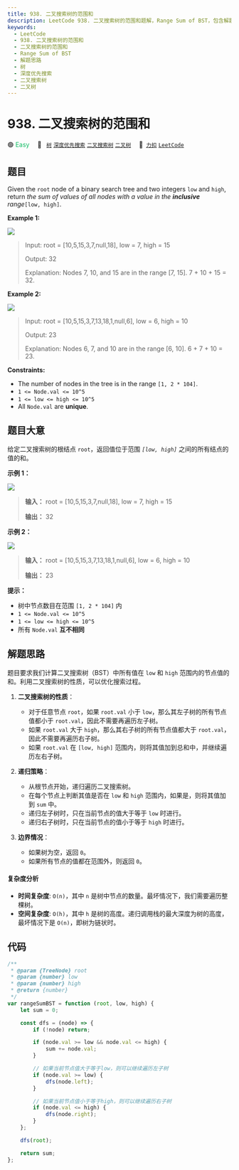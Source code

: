 ```yaml
---
title: 938. 二叉搜索树的范围和
description: LeetCode 938. 二叉搜索树的范围和题解，Range Sum of BST，包含解题思路、复杂度分析以及完整的 JavaScript 代码实现。
keywords:
  - LeetCode
  - 938. 二叉搜索树的范围和
  - 二叉搜索树的范围和
  - Range Sum of BST
  - 解题思路
  - 树
  - 深度优先搜索
  - 二叉搜索树
  - 二叉树
---
```


# 938. 二叉搜索树的范围和

🟢 <font color=#15bd66>Easy</font>&emsp; 🔖&ensp; [`树`](/tag/tree.md) [`深度优先搜索`](/tag/depth-first-search.md) [`二叉搜索树`](/tag/binary-search-tree.md) [`二叉树`](/tag/binary-tree.md)&emsp; 🔗&ensp;[`力扣`](https://leetcode.cn/problems/range-sum-of-bst) [`LeetCode`](https://leetcode.com/problems/range-sum-of-bst)

## 题目

Given the `root` node of a binary search tree and two integers `low` and
`high`, return _the sum of values of all nodes with a value in
the **inclusive** range_`[low, high]`.

**Example 1:**

![](https://assets.leetcode.com/uploads/2020/11/05/bst1.jpg)

> Input: root = [10,5,15,3,7,null,18], low = 7, high = 15
>
> Output: 32
>
> Explanation: Nodes 7, 10, and 15 are in the range [7, 15]. 7 + 10 + 15 = 32.

**Example 2:**

![](https://assets.leetcode.com/uploads/2020/11/05/bst2.jpg)

> Input: root = [10,5,15,3,7,13,18,1,null,6], low = 6, high = 10
>
> Output: 23
>
> Explanation: Nodes 6, 7, and 10 are in the range [6, 10]. 6 + 7 + 10 = 23.

**Constraints:**

- The number of nodes in the tree is in the range `[1, 2 * 104]`.
- `1 <= Node.val <= 10^5`
- `1 <= low <= high <= 10^5`
- All `Node.val` are **unique**.

## 题目大意

给定二叉搜索树的根结点 `root`，返回值位于范围 _`[low, high]`_ 之间的所有结点的值的和。

**示例 1：**

![](https://assets.leetcode.com/uploads/2020/11/05/bst1.jpg)

> **输入：** root = [10,5,15,3,7,null,18], low = 7, high = 15
>
> **输出：** 32

**示例 2：**

![](https://assets.leetcode.com/uploads/2020/11/05/bst2.jpg)

> **输入：** root = [10,5,15,3,7,13,18,1,null,6], low = 6, high = 10
>
> **输出：** 23

**提示：**

- 树中节点数目在范围 `[1, 2 * 104]` 内
- `1 <= Node.val <= 10^5`
- `1 <= low <= high <= 10^5`
- 所有 `Node.val` **互不相同**

## 解题思路

题目要求我们计算二叉搜索树（BST）中所有值在 `low` 和 `high` 范围内的节点值的和。利用二叉搜索树的性质，可以优化搜索过程。

1. **二叉搜索树的性质**：

   - 对于任意节点 `root`，如果 `root.val` 小于 `low`，那么其左子树的所有节点值都小于 `root.val`，因此不需要再遍历左子树。
   - 如果 `root.val` 大于 `high`，那么其右子树的所有节点值都大于 `root.val`，因此不需要再遍历右子树。
   - 如果 `root.val` 在 `[low, high]` 范围内，则将其值加到总和中，并继续遍历左右子树。

2. **递归策略**：

   - 从根节点开始，递归遍历二叉搜索树。
   - 在每个节点上判断其值是否在 `low` 和 `high` 范围内，如果是，则将其值加到 `sum` 中。
   - 递归左子树时，只在当前节点的值大于等于 `low` 时进行。
   - 递归右子树时，只在当前节点的值小于等于 `high` 时进行。

3. **边界情况**：
   - 如果树为空，返回 `0`。
   - 如果所有节点的值都在范围外，则返回 `0`。

#### 复杂度分析

- **时间复杂度**: `O(n)`，其中 `n` 是树中节点的数量。最坏情况下，我们需要遍历整棵树。
- **空间复杂度**: `O(h)`，其中 `h` 是树的高度。递归调用栈的最大深度为树的高度，最坏情况下是 `O(n)`，即树为链状时。

## 代码

```javascript
/**
 * @param {TreeNode} root
 * @param {number} low
 * @param {number} high
 * @return {number}
 */
var rangeSumBST = function (root, low, high) {
	let sum = 0;

	const dfs = (node) => {
		if (!node) return;

		if (node.val >= low && node.val <= high) {
			sum += node.val;
		}

		// 如果当前节点值大于等于low，则可以继续遍历左子树
		if (node.val >= low) {
			dfs(node.left);
		}

		// 如果当前节点值小于等于high，则可以继续遍历右子树
		if (node.val <= high) {
			dfs(node.right);
		}
	};

	dfs(root);

	return sum;
};
```
